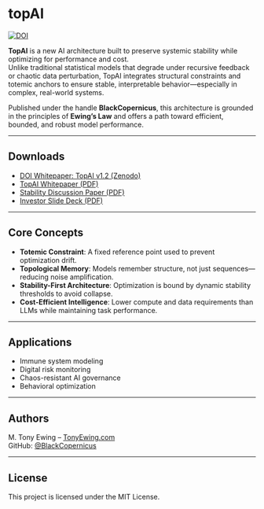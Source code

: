# topAI  
[![DOI](https://zenodo.org/badge/DOI/10.5281/zenodo.15345660.svg)](https://doi.org/10.5281/zenodo.15345660)

**TopAI** is a new AI architecture built to preserve systemic stability while optimizing for performance and cost.  
Unlike traditional statistical models that degrade under recursive feedback or chaotic data perturbation, TopAI integrates structural constraints and totemic anchors to ensure stable, interpretable behavior—especially in complex, real-world systems.

Published under the handle **BlackCopernicus**, this architecture is grounded in the principles of **Ewing’s Law** and offers a path toward efficient, bounded, and robust model performance.

---

## Downloads

- [DOI Whitepaper: TopAI v1.2 (Zenodo)](https://doi.org/10.5281/zenodo.15345660)
- [TopAI Whitepaper (PDF)](./TopAI_v1.0_BlackCopernicus.pdf)
- [Stability Discussion Paper (PDF)](./TopAI_Discussion_Paper_on_Stability_Preserving_AI_BlackCopernicus_v1.2.pdf)
- [Investor Slide Deck (PDF)](./TopAI_Investor_Presentation_v1.0.pdf)

---

## Core Concepts

- **Totemic Constraint**: A fixed reference point used to prevent optimization drift.  
- **Topological Memory**: Models remember structure, not just sequences—reducing noise amplification.  
- **Stability-First Architecture**: Optimization is bound by dynamic stability thresholds to avoid collapse.  
- **Cost-Efficient Intelligence**: Lower compute and data requirements than LLMs while maintaining task performance.

---

## Applications

- Immune system modeling  
- Digital risk monitoring  
- Chaos-resistant AI governance  
- Behavioral optimization  

---

## Authors

M. Tony Ewing – [TonyEwing.com](https://tonyewing.com)  
GitHub: [@BlackCopernicus](https://github.com/BlackCopernicus)

---

## License

This project is licensed under the MIT License.
